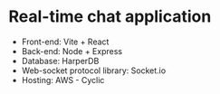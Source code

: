 # Real-time chat application
- Front-end: Vite + React
- Back-end: Node + Express
- Database: HarperDB
- Web-socket protocol library: Socket.io
- Hosting: AWS - Cyclic